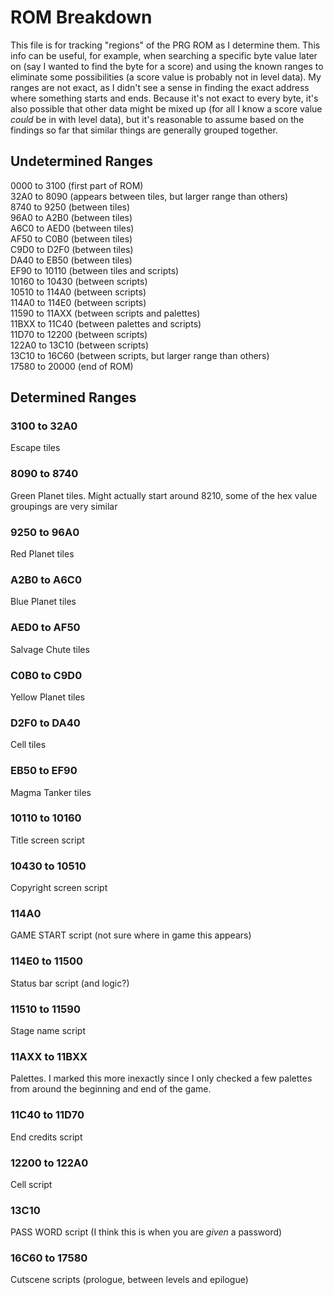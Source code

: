 # ROM Breakdown

This file is for tracking "regions" of the PRG ROM as I determine them. This info can be useful, for example, when searching a specific byte value later on (say I wanted to find the byte for a score) and using the known ranges to eliminate some possibilities (a score value is probably not in level data). My ranges are not exact, as I didn't see a sense in finding the exact address where something starts and ends. Because it's not exact to every byte, it's also possible that other data might be mixed up (for all I know a score value _could_ be in with level data), but it's reasonable to assume based on the findings so far that similar things are generally grouped together.

## Undetermined Ranges
0000 to 3100 (first part of ROM)  
32A0 to 8090 (appears between tiles, but larger range than others)  
8740 to 9250 (between tiles)  
96A0 to A2B0 (between tiles)  
A6C0 to AED0 (between tiles)  
AF50 to C0B0 (between tiles)  
C9D0 to D2F0 (between tiles)  
DA40 to EB50 (between tiles)  
EF90 to 10110 (between tiles and scripts)  
10160 to 10430 (between scripts)  
10510 to 114A0 (between scripts)  
114A0 to 114E0 (between scripts)  
11590 to 11AXX (between scripts and palettes)  
11BXX to 11C40 (between palettes and scripts)  
11D70 to 12200 (between scripts)  
122A0 to 13C10 (between scripts)  
13C10 to 16C60 (between scripts, but larger range than others)  
17580 to 20000 (end of ROM)

## Determined Ranges

### 3100 to 32A0
Escape tiles

### 8090 to 8740
Green Planet tiles. Might actually start around 8210, some of the hex value groupings are very similar

### 9250 to 96A0
Red Planet tiles

### A2B0 to A6C0
Blue Planet tiles

### AED0 to AF50
Salvage Chute tiles

### C0B0 to C9D0
Yellow Planet tiles

### D2F0 to DA40
Cell tiles

### EB50 to EF90
Magma Tanker tiles

### 10110 to 10160
Title screen script

### 10430 to 10510
Copyright screen script

### 114A0
GAME START script (not sure where in game this appears)

### 114E0 to 11500
Status bar script (and logic?)

### 11510 to 11590
Stage name script

### 11AXX to 11BXX
Palettes. I marked this more inexactly since I only checked a few palettes from around the beginning and end of the game.

### 11C40 to 11D70 
End credits script

### 12200 to 122A0 

Cell script

### 13C10
PASS WORD script (I think this is when you are _given_ a password)

### 16C60 to 17580
Cutscene scripts (prologue, between levels and epilogue)